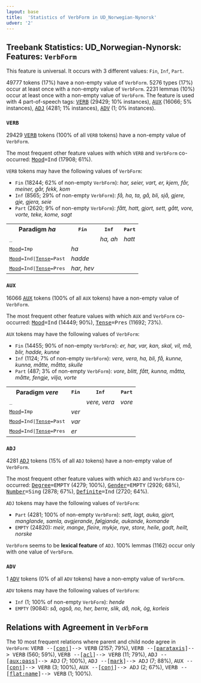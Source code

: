 ```yaml
---
layout: base
title:  'Statistics of VerbForm in UD_Norwegian-Nynorsk'
udver: '2'
---
```


## Treebank Statistics: UD_Norwegian-Nynorsk: Features: `VerbForm`

This feature is universal.
It occurs with 3 different values: `Fin`, `Inf`, `Part`.

49777 tokens (17%) have a non-empty value of `VerbForm`.
5276 types (17%) occur at least once with a non-empty value of `VerbForm`.
2231 lemmas (10%) occur at least once with a non-empty value of `VerbForm`.
The feature is used with 4 part-of-speech tags: <tt><a href="no_nynorsk-pos-VERB.html">VERB</a></tt> (29429; 10% instances), <tt><a href="no_nynorsk-pos-AUX.html">AUX</a></tt> (16066; 5% instances), <tt><a href="no_nynorsk-pos-ADJ.html">ADJ</a></tt> (4281; 1% instances), <tt><a href="no_nynorsk-pos-ADV.html">ADV</a></tt> (1; 0% instances).

### `VERB`

29429 <tt><a href="no_nynorsk-pos-VERB.html">VERB</a></tt> tokens (100% of all `VERB` tokens) have a non-empty value of `VerbForm`.

The most frequent other feature values with which `VERB` and `VerbForm` co-occurred: <tt><a href="no_nynorsk-feat-Mood.html">Mood</a></tt><tt>=Ind</tt> (17908; 61%).

`VERB` tokens may have the following values of `VerbForm`:

* `Fin` (18244; 62% of non-empty `VerbForm`): <em>har, seier, vart, er, kjem, får, meiner, går, fekk, kom</em>
* `Inf` (8565; 29% of non-empty `VerbForm`): <em>få, ha, ta, gå, bli, sjå, gjere, gje, gjera, seie</em>
* `Part` (2620; 9% of non-empty `VerbForm`): <em>fått, hatt, gjort, sett, gått, vore, vorte, teke, kome, sagt</em>

<table>
  <tr><th>Paradigm <i>ha</i></th><th><tt>Fin</tt></th><th><tt>Inf</tt></th><th><tt>Part</tt></th></tr>
  <tr><td><tt>_</tt></td><td></td><td><em>ha, ah</em></td><td><em>hatt</em></td></tr>
  <tr><td><tt><tt><a href="no_nynorsk-feat-Mood.html">Mood</a></tt><tt>=Imp</tt></tt></td><td><em>ha</em></td><td></td><td></td></tr>
  <tr><td><tt><tt><a href="no_nynorsk-feat-Mood.html">Mood</a></tt><tt>=Ind</tt>|<tt><a href="no_nynorsk-feat-Tense.html">Tense</a></tt><tt>=Past</tt></tt></td><td><em>hadde</em></td><td></td><td></td></tr>
  <tr><td><tt><tt><a href="no_nynorsk-feat-Mood.html">Mood</a></tt><tt>=Ind</tt>|<tt><a href="no_nynorsk-feat-Tense.html">Tense</a></tt><tt>=Pres</tt></tt></td><td><em>har, hev</em></td><td></td><td></td></tr>
</table>

### `AUX`

16066 <tt><a href="no_nynorsk-pos-AUX.html">AUX</a></tt> tokens (100% of all `AUX` tokens) have a non-empty value of `VerbForm`.

The most frequent other feature values with which `AUX` and `VerbForm` co-occurred: <tt><a href="no_nynorsk-feat-Mood.html">Mood</a></tt><tt>=Ind</tt> (14449; 90%), <tt><a href="no_nynorsk-feat-Tense.html">Tense</a></tt><tt>=Pres</tt> (11692; 73%).

`AUX` tokens may have the following values of `VerbForm`:

* `Fin` (14455; 90% of non-empty `VerbForm`): <em>er, har, var, kan, skal, vil, må, blir, hadde, kunne</em>
* `Inf` (1124; 7% of non-empty `VerbForm`): <em>vere, vera, ha, bli, få, kunne, kunna, måtte, måtta, skulle</em>
* `Part` (487; 3% of non-empty `VerbForm`): <em>vore, blitt, fått, kunna, måtta, måtte, fengje, vilja, vorte</em>

<table>
  <tr><th>Paradigm <i>vere</i></th><th><tt>Fin</tt></th><th><tt>Inf</tt></th><th><tt>Part</tt></th></tr>
  <tr><td><tt>_</tt></td><td></td><td><em>vere, vera</em></td><td><em>vore</em></td></tr>
  <tr><td><tt><tt><a href="no_nynorsk-feat-Mood.html">Mood</a></tt><tt>=Imp</tt></tt></td><td><em>ver</em></td><td></td><td></td></tr>
  <tr><td><tt><tt><a href="no_nynorsk-feat-Mood.html">Mood</a></tt><tt>=Ind</tt>|<tt><a href="no_nynorsk-feat-Tense.html">Tense</a></tt><tt>=Past</tt></tt></td><td><em>var</em></td><td></td><td></td></tr>
  <tr><td><tt><tt><a href="no_nynorsk-feat-Mood.html">Mood</a></tt><tt>=Ind</tt>|<tt><a href="no_nynorsk-feat-Tense.html">Tense</a></tt><tt>=Pres</tt></tt></td><td><em>er</em></td><td></td><td></td></tr>
</table>

### `ADJ`

4281 <tt><a href="no_nynorsk-pos-ADJ.html">ADJ</a></tt> tokens (15% of all `ADJ` tokens) have a non-empty value of `VerbForm`.

The most frequent other feature values with which `ADJ` and `VerbForm` co-occurred: <tt><a href="no_nynorsk-feat-Degree.html">Degree</a></tt><tt>=EMPTY</tt> (4279; 100%), <tt><a href="no_nynorsk-feat-Gender.html">Gender</a></tt><tt>=EMPTY</tt> (2926; 68%), <tt><a href="no_nynorsk-feat-Number.html">Number</a></tt><tt>=Sing</tt> (2878; 67%), <tt><a href="no_nynorsk-feat-Definite.html">Definite</a></tt><tt>=Ind</tt> (2720; 64%).

`ADJ` tokens may have the following values of `VerbForm`:

* `Part` (4281; 100% of non-empty `VerbForm`): <em>sett, lagt, auka, gjort, manglande, samla, avgjerande, følgjande, aukande, komande</em>
* `EMPTY` (24820): <em>meir, mange, fleire, mykje, nye, store, heile, godt, heilt, norske</em>

`VerbForm` seems to be **lexical feature** of `ADJ`. 100% lemmas (1162) occur only with one value of `VerbForm`.

### `ADV`

1 <tt><a href="no_nynorsk-pos-ADV.html">ADV</a></tt> tokens (0% of all `ADV` tokens) have a non-empty value of `VerbForm`.

`ADV` tokens may have the following values of `VerbForm`:

* `Inf` (1; 100% of non-empty `VerbForm`): <em>hende</em>
* `EMPTY` (9084): <em>så, også, no, her, berre, slik, då, nok, òg, korleis</em>

## Relations with Agreement in `VerbForm`

The 10 most frequent relations where parent and child node agree in `VerbForm`:
<tt>VERB --[<tt><a href="no_nynorsk-dep-conj.html">conj</a></tt>]--> VERB</tt> (2157; 79%),
<tt>VERB --[<tt><a href="no_nynorsk-dep-parataxis.html">parataxis</a></tt>]--> VERB</tt> (560; 59%),
<tt>VERB --[<tt><a href="no_nynorsk-dep-acl.html">acl</a></tt>]--> VERB</tt> (11; 79%),
<tt>ADJ --[<tt><a href="no_nynorsk-dep-aux-pass.html">aux:pass</a></tt>]--> ADJ</tt> (7; 100%),
<tt>ADJ --[<tt><a href="no_nynorsk-dep-mark.html">mark</a></tt>]--> ADJ</tt> (7; 88%),
<tt>AUX --[<tt><a href="no_nynorsk-dep-conj.html">conj</a></tt>]--> VERB</tt> (3; 100%),
<tt>AUX --[<tt><a href="no_nynorsk-dep-conj.html">conj</a></tt>]--> ADJ</tt> (2; 67%),
<tt>VERB --[<tt><a href="no_nynorsk-dep-flat-name.html">flat:name</a></tt>]--> VERB</tt> (1; 100%).

